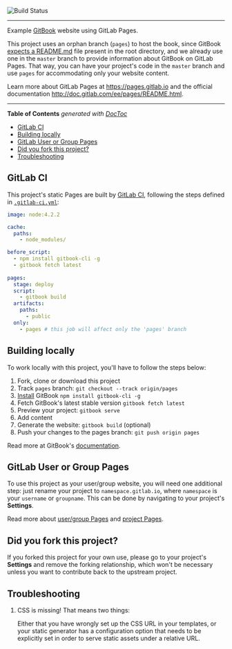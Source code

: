 ![Build Status](https://gitlab.com/pages/gitbook/badges/pages/build.svg)

---

Example [GitBook] website using GitLab Pages.

This project uses an orphan branch (`pages`) to host the book, since GitBook
[expects a README.md](http://toolchain.gitbook.com/structure.html) file present
in the root directory, and we already use one in the `master` branch  to provide
information about GitBook on GitLab Pages. That way, you can have your project's
code in the `master` branch and use `pages` for accommodating only your website
content.

Learn more about GitLab Pages at https://pages.gitlab.io and the official
documentation http://doc.gitlab.com/ee/pages/README.html.

---

<!-- START doctoc generated TOC please keep comment here to allow auto update -->
<!-- DON'T EDIT THIS SECTION, INSTEAD RE-RUN doctoc TO UPDATE -->
**Table of Contents**  *generated with [DocToc](https://github.com/thlorenz/doctoc)*

- [GitLab CI](#gitlab-ci)
- [Building locally](#building-locally)
- [GitLab User or Group Pages](#gitlab-user-or-group-pages)
- [Did you fork this project?](#did-you-fork-this-project)
- [Troubleshooting](#troubleshooting)

<!-- END doctoc generated TOC please keep comment here to allow auto update -->

## GitLab CI

This project's static Pages are built by [GitLab CI][ci], following the steps
defined in [`.gitlab-ci.yml`](.gitlab-ci.yml):

```yaml
image: node:4.2.2

cache:
  paths: 
    - node_modules/ 

before_script:
  - npm install gitbook-cli -g
  - gitbook fetch latest
  
pages:
  stage: deploy
  script:
    - gitbook build
  artifacts:
    paths:
      - public 
  only:
    - pages # this job will affect only the 'pages' branch
```

## Building locally

To work locally with this project, you'll have to follow the steps below:

1. Fork, clone or download this project
1. Track `pages` branch: `git checkout --track origin/pages`
1. [Install][] GitBook `npm install gitbook-cli -g`
1. Fetch GitBook's latest stable version `gitbook fetch latest`
1. Preview your project: `gitbook serve`
1. Add content
1. Generate the website: `gitbook build` (optional)
1. Push your changes to the pages branch: `git push origin pages`

Read more at GitBook's [documentation][].

## GitLab User or Group Pages

To use this project as your user/group website, you will need one additional
step: just rename your project to `namespace.gitlab.io`, where `namespace` is
your `username` or `groupname`. This can be done by navigating to your
project's **Settings**.

Read more about [user/group Pages][userpages] and [project Pages][projpages].

## Did you fork this project?

If you forked this project for your own use, please go to your project's
**Settings** and remove the forking relationship, which won't be necessary
unless you want to contribute back to the upstream project.

## Troubleshooting

1. CSS is missing! That means two things:

    Either that you have wrongly set up the CSS URL in your templates, or
    your static generator has a configuration option that needs to be explicitly
    set in order to serve static assets under a relative URL.

[ci]: https://about.gitlab.com/gitlab-ci/
[GitBook]: https://www.gitbook.com/
[install]: http://toolchain.gitbook.com/setup.html
[documentation]: http://toolchain.gitbook.com
[userpages]: http://doc.gitlab.com/ee/pages/README.html#user-or-group-pages
[projpages]: http://doc.gitlab.com/ee/pages/README.html#project-pages